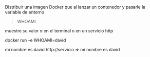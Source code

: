Distribuir una imagen Docker que al lanzar un contenedor y pasarle la variable de entorno

> WHOAMI

muestre su valor o en el terminal o en un servicio http


docker run -e WHOAMI=david 

mi nombre es david
http://servicio =>  mi nombre es david
